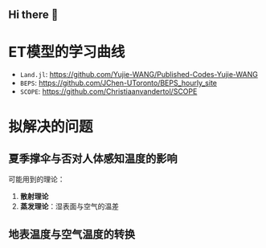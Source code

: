 ## Hi there 👋

<!--

**Here are some ideas to get you started:**

🙋‍♀️ A short introduction - what is your organization all about?
🌈 Contribution guidelines - how can the community get involved?
👩‍💻 Useful resources - where can the community find your docs? Is there anything else the community should know?
🍿 Fun facts - what does your team eat for breakfast?
🧙 Remember, you can do mighty things with the power of [Markdown](https://docs.github.com/github/writing-on-github/getting-started-with-writing-and-formatting-on-github/basic-writing-and-formatting-syntax)
-->

# ET模型的学习曲线

- `Land.jl`: https://github.com/Yujie-WANG/Published-Codes-Yujie-WANG
- `BEPS`: https://github.com/JChen-UToronto/BEPS_hourly_site
- `SCOPE`: https://github.com/Christiaanvandertol/SCOPE

# 拟解决的问题

## 夏季撑伞与否对人体感知温度的影响
  
  可能用到的理论：
  1. **散射理论**
  2. **蒸发理论**：湿表面与空气的温差

## 地表温度与空气温度的转换
